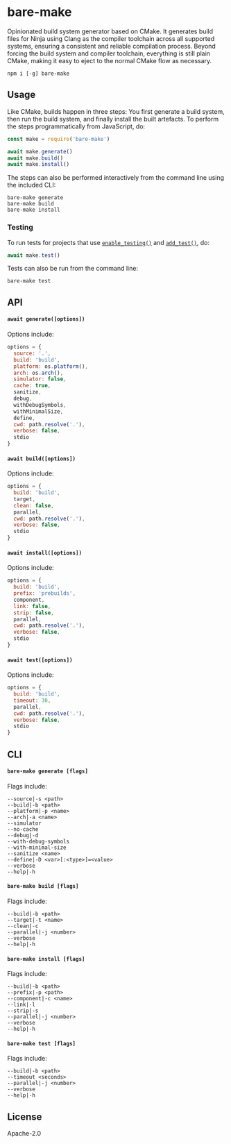 # bare-make

Opinionated build system generator based on CMake. It generates build files for Ninja using Clang as the compiler toolchain across all supported systems, ensuring a consistent and reliable compilation process. Beyond forcing the build system and compiler toolchain, everything is still plain CMake, making it easy to eject to the normal CMake flow as necessary.

```
npm i [-g] bare-make
```

## Usage

Like CMake, builds happen in three steps: You first generate a build system, then run the build system, and finally install the built artefacts. To perform the steps programmatically from JavaScript, do:

```js
const make = require('bare-make')

await make.generate()
await make.build()
await make.install()
```

The steps can also be performed interactively from the command line using the included CLI:

```console
bare-make generate
bare-make build
bare-make install
```

### Testing

To run tests for projects that use [`enable_testing()`](https://cmake.org/cmake/help/latest/command/enable_testing.html#command:enable_testing) and [`add_test()`](https://cmake.org/cmake/help/latest/command/add_test.html#command:add_test), do:

```js
await make.test()
```

Tests can also be run from the command line:

```console
bare-make test
```

## API

#### `await generate([options])`

Options include:

```js
options = {
  source: '.',
  build: 'build',
  platform: os.platform(),
  arch: os.arch(),
  simulator: false,
  cache: true,
  sanitize,
  debug,
  withDebugSymbols,
  withMinimalSize,
  define,
  cwd: path.resolve('.'),
  verbose: false,
  stdio
}
```

#### `await build([options])`

Options include:

```js
options = {
  build: 'build',
  target,
  clean: false,
  parallel,
  cwd: path.resolve('.'),
  verbose: false,
  stdio
}
```

#### `await install([options])`

Options include:

```js
options = {
  build: 'build',
  prefix: 'prebuilds',
  component,
  link: false,
  strip: false,
  parallel,
  cwd: path.resolve('.'),
  verbose: false,
  stdio
}
```

#### `await test([options])`

Options include:

```js
options = {
  build: 'build',
  timeout: 30,
  parallel,
  cwd: path.resolve('.'),
  verbose: false,
  stdio
}
```

## CLI

#### `bare-make generate [flags]`

Flags include:

```console
--source|-s <path>
--build|-b <path>
--platform|-p <name>
--arch|-a <name>
--simulator
--no-cache
--debug|-d
--with-debug-symbols
--with-minimal-size
--sanitize <name>
--define|-D <var>[:<type>]=<value>
--verbose
--help|-h
```

#### `bare-make build [flags]`

Flags include:

```console
--build|-b <path>
--target|-t <name>
--clean|-c
--parallel|-j <number>
--verbose
--help|-h
```

#### `bare-make install [flags]`

Flags include:

```console
--build|-b <path>
--prefix|-p <path>
--component|-c <name>
--link|-l
--strip|-s
--parallel|-j <number>
--verbose
--help|-h
```

#### `bare-make test [flags]`

Flags include:

```console
--build|-b <path>
--timeout <seconds>
--parallel|-j <number>
--verbose
--help|-h
```

## License

Apache-2.0
